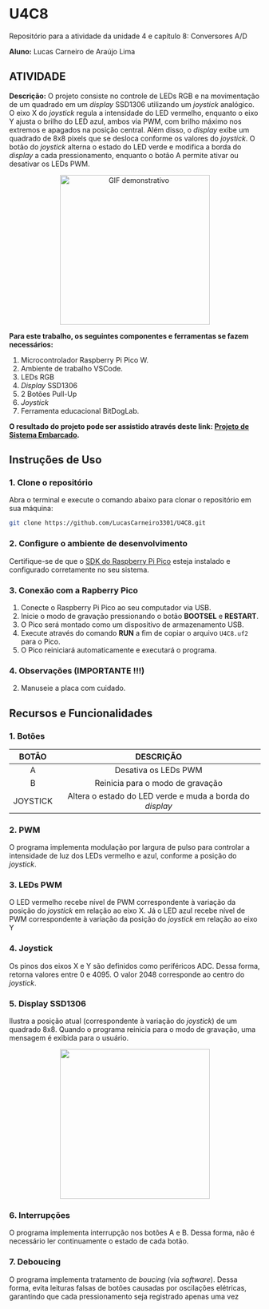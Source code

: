 # U4C8
Repositório para a atividade da unidade 4 e capítulo 8: Conversores A/D

__Aluno:__
Lucas Carneiro de Araújo Lima

## ATIVIDADE 
__Descrição:__
O projeto consiste no controle de LEDs RGB e na movimentação de um quadrado em um _display_ SSD1306 utilizando um _joystick_ analógico. O eixo X do _joystick_ regula a intensidade do LED vermelho, enquanto o eixo Y ajusta o brilho do LED azul, ambos via PWM, com brilho máximo nos extremos e apagados na posição central. Além disso, o _display_ exibe um quadrado de 8x8 pixels que se desloca conforme os valores do _joystick_. O botão do _joystick_ alterna o estado do LED verde e modifica a borda do _display_ a cada pressionamento, enquanto o botão A permite ativar ou desativar os LEDs PWM.

<div align="center">
  <img src="https://github.com/user-attachments/assets/33560ddb-57e7-43cc-a70d-c8fa7051a5e9" alt="GIF demonstrativo" width="300"/>
</div>

__Para este trabalho, os seguintes componentes e ferramentas se fazem necessários:__
1) Microcontrolador Raspberry Pi Pico W.
2) Ambiente de trabalho VSCode.
3) LEDs RGB
4) _Display_ SSD1306
5) 2 Botões Pull-Up
6) _Joystick_
7) Ferramenta educacional BitDogLab.

__O resultado do projeto pode ser assistido através deste link: [Projeto de Sistema Embarcado](https://youtu.be/X_Vi7YLlsM8).__

## Instruções de Uso

### 1. Clone o repositório
Abra o terminal e execute o comando abaixo para clonar o repositório em sua máquina:
```bash
git clone https://github.com/LucasCarneiro3301/U4C8.git
```

### 2. Configure o ambiente de desenvolvimento
Certifique-se de que o [SDK do Raspberry Pi Pico](https://github.com/raspberrypi/pico-sdk) esteja instalado e configurado corretamente no seu sistema.

### 3. Conexão com a Rapberry Pico
1. Conecte o Raspberry Pi Pico ao seu computador via USB.
2. Inicie o modo de gravação pressionando o botão **BOOTSEL** e **RESTART**.
3. O Pico será montado como um dispositivo de armazenamento USB.
4. Execute através do comando **RUN** a fim de copiar o arquivo `U4C8.uf2` para o Pico.
5. O Pico reiniciará automaticamente e executará o programa.

### 4. Observações (IMPORTANTE !!!)
2. Manuseie a placa com cuidado.

## Recursos e Funcionalidades

### 1. Botões

| BOTÃO                            | DESCRIÇÃO                                     | 
|:----------------------------------:|:---------------------------------------------:|
| A                                  | Desativa os LEDs PWM                 | 
| B                                  | Reinicia para o modo de gravação               | 
| JOYSTICK                                  | Altera o estado do LED verde e muda a borda do _display_              | 

### 2. PWM

O programa implementa modulação por largura de pulso para controlar a intensidade de luz dos LEDs vermelho e azul, conforme a posição do _joystick_.

### 3. LEDs PWM

O LED vermelho recebe nível de PWM correspondente à variação da posição do _joystick_ em relação ao eixo X. Já o LED azul recebe nível de PWM correspondente à variação da posição do _joystick_ em relação ao eixo Y

### 4. Joystick

Os pinos dos eixos X e Y são definidos como periféricos ADC. Dessa forma, retorna valores entre 0 e 4095. O valor 2048 corresponde ao centro do _joystick_.

### 5. Display SSD1306

Ilustra a posição atual (correspondente à variação do _joystick_) de um quadrado 8x8. Quando o programa reinicia para o modo de gravação, uma mensagem é exibida para o usuário.

<div align="center">
  <img src="https://github.com/user-attachments/assets/cfbe2417-2fea-4db1-84d9-cc32e4154648" width="300"/>
</div>

### 6. Interrupções

O programa implementa interrupção nos botões A e B. Dessa forma, não é necessário ler continuamente o estado de cada botão.

### 7. Deboucing

O programa implementa tratamento de _boucing_ (via _software_). Dessa forma, evita leituras falsas de botões causadas por oscilações elétricas, garantindo que cada pressionamento seja registrado apenas uma vez
